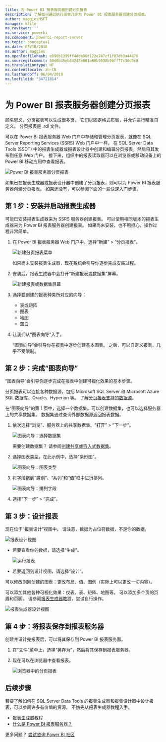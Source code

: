 ```yaml
---
title: 为 Power BI 报表服务器创建分页报表
description: 了解如何通过执行简单几步为 Power BI 报表服务器创建分页报表。
author: maggiesMSFT
manager: kfile
ms.reviewer: ''
ms.service: powerbi
ms.component: powerbi-report-server
ms.topic: conceptual
ms.date: 05/18/2018
ms.author: maggies
ms.openlocfilehash: e996b1399ff4dde96d122e747cf1f07db3a44876
ms.sourcegitcommit: 80d6b45eb84243e801b60b9038b9bff77c30d5c8
ms.translationtype: HT
ms.contentlocale: zh-CN
ms.lasthandoff: 06/04/2018
ms.locfileid: "34721814"
---
```

# <a name="create-a-paginated-report-for-power-bi-report-server"></a>为 Power BI 报表服务器创建分页报表
顾名思义，分页报表可以生成很多页。 它们以固定格式布局，并允许进行精准自定义。 分页报表是 .rdl 文件。

可以在 Power BI 报表服务器 Web 门户中存储和管理分页报表，就像在 SQL Server Reporting Services (SSRS) Web 门户中一样。 在 SQL Server Data Tools (SSDT) 中的报表生成器或报表设计器中创建和编辑分页报表，然后将其发布到任意 Web 门户。 接下来，组织中的报表读取器可以在浏览器或移动设备上的 Power BI 移动应用中查看报表。

![Power BI 报表服务器分页报表](media/quickstart-create-paginated-report/reportserver-paginated-report.png)

如果已在报表生成器或报表设计器中创建了分页报表，则可以为 Power BI 报表服务器创建分页报表。 如果还没有，可以参阅下面的一些快速入门步骤。

## <a name="step-1-install-and-start-report-builder"></a>第 1 步：安装并启动报表生成器
可能已安装报表生成器来为 SSRS 服务器创建报表。 可以使用相同版本的报表生成器来为 Power BI 报表服务器创建报表。 如果尚未安装，也不用担心，操作过程非常简单。

1. 在 Power BI 报表服务器 Web 门户中，选择“新建” > “分页报表”。
   
    ![新建分页报表菜单](media/quickstart-create-paginated-report/reportserver-new-paginated-report-menu.png)
   
    如果尚未安装报表生成器，现在系统会引导你逐步完成安装过程。
2. 安装后，报表生成器中会打开“新建报表或数据集”屏幕。
   
    ![新建报表或数据集屏幕](media/quickstart-create-paginated-report/reportserver-paginated-new-report-screen.png)
3. 选择要创建的报表种类所对应的向导：
   
   * 表或矩阵
   * 图表
   * 地图
   * 空白
4. 让我们从“图表向导”入手。
   
    “图表向导”会引导你在报表中逐步创建基本图表。 之后，可以自定义报表，几乎不受限制。

## <a name="step-2-go-through-the-chart-wizard"></a>第 2 步：完成“图表向导”
“图表向导”会引导你逐步完成在报表中创建可视化效果的基本步骤。

分页报表可以连接各种数据源，包括 Microsoft SQL Server 和 Microsoft Azure SQL 数据库、Oracle、Hyperion 等。 了解[分页报表支持的数据源](connect-data-sources.md)。

在“图表向导”的第 1 页中，选择一个数据集。可以创建数据集，也可以选择服务器上的共享数据集。 数据集通过查询外部数据源返回报表数据。

1. 依次选择“浏览”、服务器上的共享数据集、“打开” > “下一步”。
   
    ![图表向导：选择数据集](media/quickstart-create-paginated-report/reportserver-paginated-choose-dataset.png)
   
     需要创建数据集？ 请参阅[创建共享或嵌入式数据集](https://docs.microsoft.com/sql/reporting-services/report-data/create-a-shared-dataset-or-embedded-dataset-report-builder-and-ssrs)。
2. 选择图表类型，在此示例中，选择“条形图”。
   
    ![图表向导：图表类型](media/quickstart-create-paginated-report/reportserver-paginated-choose-chart-type.png)
3. 将字段拖到“类别”、“系列”和“值”框中进行排列。
   
    ![图表向导：排列字段](media/quickstart-create-paginated-report/reportserver-paginated-arrange-fields.png)
4. 选择“下一步” > “完成”。

## <a name="step-3-design-your-report"></a>第 3 步：设计报表
现在位于“报表设计”视图中。 请注意，数据为占位符数据，不是你的数据。

![报表设计视图](media/quickstart-create-paginated-report/reportserver-paginated-preview-report.png)

* 若要查看你的数据，请选择“生成”。
  
     ![运行报表](media/quickstart-create-paginated-report/reportserver-paginated-run-report.png)
* 若要返回到设计视图，请选择“设计”。

可以修改刚刚创建的图表：更改布局、值、图例（实际上可以更改一切内容）。

可以添加其他各种可视化效果：仪表、表、矩阵、地图等。 可以添加多个页的页眉和页脚。 请参阅[报表生成器教程](https://docs.microsoft.com/sql/reporting-services/report-builder-tutorials)，尝试自行操作。

![报表生成器设计视图](media/quickstart-create-paginated-report/reportserver-paginated-finished-design-report.png)

## <a name="step-4-save-your-report-to-the-report-server"></a>第 4 步：将报表保存到报表服务器
创建并设计完报表后，可以将其保存到 Power BI 报表服务器。

1. 在“文件”菜单上，选择“另存为”，然后将其保存到报表服务器。 
2. 现在可以在浏览器中查看报表。
   
    ![浏览器中的分页报表](media/quickstart-create-paginated-report/reportserver-paginated-report.png)

## <a name="next-steps"></a>后续步骤
若要了解如何在 SQL Server Data Tools 的报表生成器和报表设计器中设计报表，可以参阅许多有价值的资源。 不妨先从报表生成器教程入手。

* [报表生成器教程](https://docs.microsoft.com/sql/reporting-services/report-builder-tutorials)
* [什么是 Power BI 报表服务器？](get-started.md)  

更多问题？ [尝试咨询 Power BI 社区](https://community.powerbi.com/)


